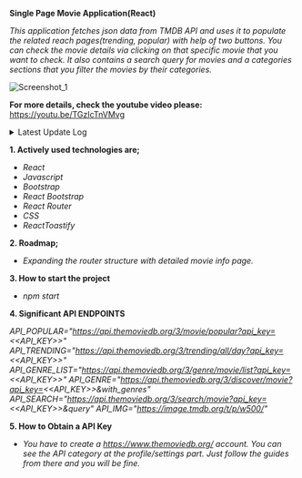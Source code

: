 **Single Page Movie Application(React)**

*This application fetches json data from TMDB API and uses it to populate the related reach pages(trending, popular) with help of two buttons. You can check the movie details via clicking on that specific movie that you want to check. It also contains a search query for movies and a categories sections that you filter the movies by their categories.*

![Screenshot_1](https://user-images.githubusercontent.com/32496821/205926452-ad25c364-2e68-49a8-92d6-af3ecfe6ef9c.png)

**For more details, check the youtube video please:** https://youtu.be/TGzIcTnVMvg

<details>
 <summary>Latest Update Log</summary>

**December 4, 2022 Update**

- *[Added]Specific navigation bar javascript file generated and implemented to the project in order to improve the readability of the code.*
- *[Added]Searching with no input will get an alert to the screen thanks to alertify.*
- *[Fixed]The button called "Popular" which is located at navigation bar no longer refresh the page when clicked.*
- *[Fixed]The search function no longer crash the page when user don't enter an input.(empty input issue)*

**December 5, 2022 Update**

- *[Added]Instead of "Alertify", application is using "react-toastify" to improve the visual quality of the project.*
- *[Added]Implemented a category section that will help you to filter movies by their categories.*
- *[Fixed]Further optimizations in order to acquire a responsive design.(not all of them.)*

**December 6, 2022 Update**

- *[Changes]More natural CSS decision changes.*
- *[Changes]File structure of the project is more professional now.
- *[Fixed]Responsive design bugs fixed thanks to react-bootstrap*
- *[Added]Hover CSS to genre list*

**December 7, 2022 Update**

- *[Added]React Router added to the project.*


</details>

**1. Actively used technologies are;**

- *React*
- *Javascript*
- *Bootstrap*
- *React Bootstrap*
- *React Router*
- *CSS*
- *ReactToastify*

**2. Roadmap;**

- *Expanding the router structure with detailed movie info page.*

**3. How to start the project**

- *npm start*

**4. Significant API ENDPOINTS**

*API_POPULAR="https://api.themoviedb.org/3/movie/popular?api_key=<<API_KEY>>"*
*API_TRENDING="https://api.themoviedb.org/3/trending/all/day?api_key=<<API_KEY>>"*
*API_GENRE_LIST="https://api.themoviedb.org/3/genre/movie/list?api_key=<<API_KEY>>"*
*API_GENRE="https://api.themoviedb.org/3/discover/movie?api_key=<<API_KEY>>&with_genres"*
*API_SEARCH="https://api.themoviedb.org/3/search/movie?api_key=<<API_KEY>>&query"*
*API_IMG="https://image.tmdb.org/t/p/w500/"*

**5. How to Obtain a API Key**
- *You have to create a https://www.themoviedb.org/ account. You can see the API category at the profile/settings part. Just follow the guides from there and you will be fine.*
